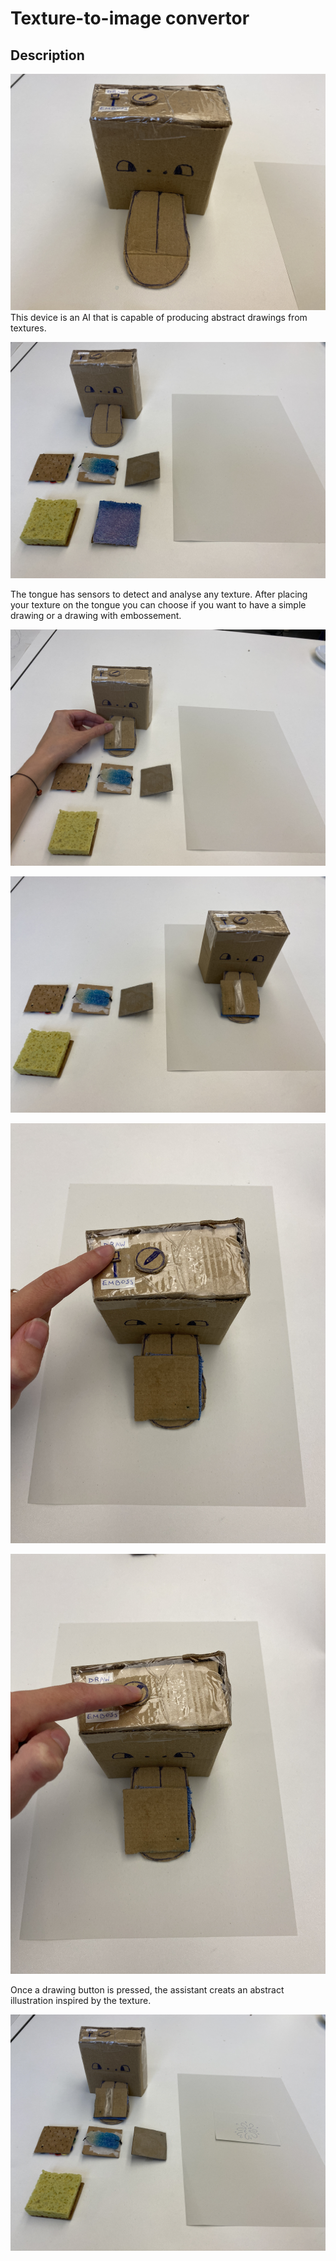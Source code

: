# Texture-to-image convertor

## Description

![texture-to-image_1](/process/2023-11-01/texture-to-image-convertor/IMG_5018.JPG) This device is an AI that is capable of producing abstract drawings from textures. 

![texture-to-image_1](/process/2023-11-01/texture-to-image-convertor/IMG_5017.JPG)

The tongue has sensors to detect and analyse any texture. After placing your texture on the tongue you can choose if you want to have a simple drawing or a drawing with embossement.

![texture-to-image_1](/process/2023-11-01/texture-to-image-convertor/IMG_5019.JPG)


![texture-to-image_1](/process/2023-11-01/texture-to-image-convertor/IMG_5020.JPG)

![texture-to-image_1](/process/2023-11-01/texture-to-image-convertor/IMG_5024.JPG)


![texture-to-image_1](/process/2023-11-01/texture-to-image-convertor/IMG_5025.JPG)

Once a drawing button is pressed, the assistant creats an abstract illustration inspired by the texture.

![texture-to-image_1](/process/2023-11-01/texture-to-image-convertor/IMG_5026.JPG)


